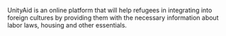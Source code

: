 UnityAid is an online platform that will help refugees in integrating into foreign cultures by providing them with the necessary information about labor laws, housing and other essentials.
